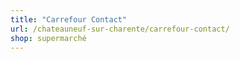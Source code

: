 ```yaml
---
title: "Carrefour Contact"
url: /chateauneuf-sur-charente/carrefour-contact/
shop: supermarché
---
```

